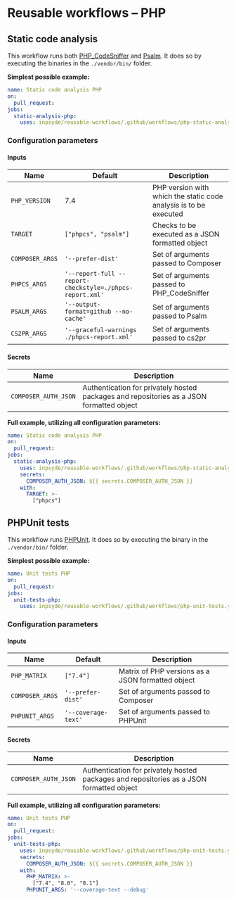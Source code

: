 # Reusable workflows – PHP

## Static code analysis

This workflow runs both [PHP_CodeSniffer](https://github.com/squizlabs/PHP_CodeSniffer)
and [Psalm](https://psalm.dev/). It does so by executing the binaries in the `./vendor/bin/` folder.

**Simplest possible example:**

```yml
name: Static code analysis PHP
on:
  pull_request:
jobs:
  static-analysis-php:
    uses: inpsyde/reusable-workflows/.github/workflows/php-static-analysis.yml@main
```

### Configuration parameters

#### Inputs

| Name            | Default                                                  | Description                                                       |
|-----------------|----------------------------------------------------------|-------------------------------------------------------------------|
| `PHP_VERSION`   | 7.4                                                      | PHP version with which the static code analysis is to be executed |
| `TARGET`        | `["phpcs", "psalm"]`                                     | Checks to be executed as a JSON formatted object                  |
| `COMPOSER_ARGS` | `'--prefer-dist'`                                        | Set of arguments passed to Composer                               |
| `PHPCS_ARGS`    | `'--report-full --report-checkstyle=./phpcs-report.xml'` | Set of arguments passed to PHP_CodeSniffer                        |
| `PSALM_ARGS`    | `'--output-format=github --no-cache'`                    | Set of arguments passed to Psalm                                  |
| `CS2PR_ARGS`    | `'--graceful-warnings ./phpcs-report.xml'`               | Set of arguments passed to cs2pr                                  |

#### Secrets

| Name                 | Description                                                                              |
|----------------------|------------------------------------------------------------------------------------------|
| `COMPOSER_AUTH_JSON` | Authentication for privately hosted packages and repositories as a JSON formatted object |

**Full example, utilizing all configuration parameters:**

```yml
name: Static code analysis PHP
on:
  pull_request:
jobs:
  static-analysis-php:
    uses: inpsyde/reusable-workflows/.github/workflows/php-static-analysis.yml@main
    secrets:
      COMPOSER_AUTH_JSON: ${{ secrets.COMPOSER_AUTH_JSON }}
    with:
      TARGET: >-
        ["phpcs"]
```

## PHPUnit tests

This workflow runs [PHPUnit](https://phpunit.de/). It does so by executing the binary in
the `./vendor/bin/` folder.

**Simplest possible example:**

```yml
name: Unit tests PHP
on:
  pull_request:
jobs:
  unit-tests-php:
    uses: inpsyde/reusable-workflows/.github/workflows/php-unit-tests.yml@main
```

### Configuration parameters

#### Inputs

| Name            | Default             | Description                                       |
|-----------------|---------------------|---------------------------------------------------|
| `PHP_MATRIX`    | `["7.4"]`           | Matrix of PHP versions as a JSON formatted object |
| `COMPOSER_ARGS` | `'--prefer-dist'`   | Set of arguments passed to Composer               |
| `PHPUNIT_ARGS`  | `'--coverage-text'` | Set of arguments passed to PHPUnit                |

#### Secrets

| Name                 | Description                                                                              |
|----------------------|------------------------------------------------------------------------------------------|
| `COMPOSER_AUTH_JSON` | Authentication for privately hosted packages and repositories as a JSON formatted object |

**Full example, utilizing all configuration parameters:**

```yml
name: Unit tests PHP
on:
  pull_request:
jobs:
  unit-tests-php:
    uses: inpsyde/reusable-workflows/.github/workflows/php-unit-tests.yml@main
    secrets:
      COMPOSER_AUTH_JSON: ${{ secrets.COMPOSER_AUTH_JSON }}
    with:
      PHP_MATRIX: >-
        ["7.4", "8.0", "8.1"]
      PHPUNIT_ARGS: '--coverage-text --debug'
```
